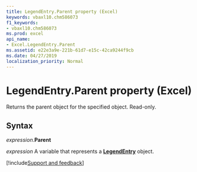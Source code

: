```yaml
---
title: LegendEntry.Parent property (Excel)
keywords: vbaxl10.chm586073
f1_keywords:
- vbaxl10.chm586073
ms.prod: excel
api_name:
- Excel.LegendEntry.Parent
ms.assetid: e22e3a9e-221b-61d7-e15c-42ca9244f9cb
ms.date: 04/27/2019
localization_priority: Normal
---
```



# LegendEntry.Parent property (Excel)

Returns the parent object for the specified object. Read-only.


## Syntax

_expression_.**Parent**

_expression_ A variable that represents a **[LegendEntry](excel.legendentry(object).md)** object.




[!include[Support and feedback](~/includes/feedback-boilerplate.md)]